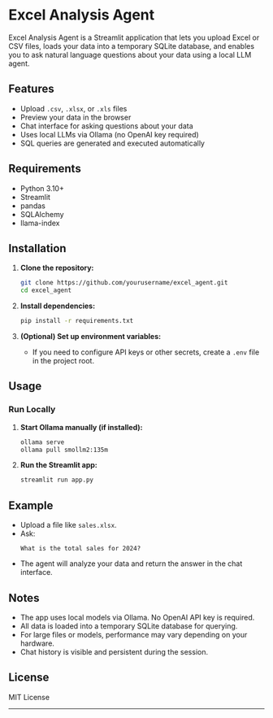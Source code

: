 # Excel Analysis Agent

Excel Analysis Agent is a Streamlit application that lets you upload Excel or CSV files, loads your data into a temporary SQLite database, and enables you to ask natural language questions about your data using a local LLM agent.

## Features

- Upload `.csv`, `.xlsx`, or `.xls` files
- Preview your data in the browser
- Chat interface for asking questions about your data
- Uses local LLMs via Ollama (no OpenAI key required)
- SQL queries are generated and executed automatically

## Requirements

- Python 3.10+
- Streamlit
- pandas
- SQLAlchemy
- llama-index

## Installation

1. **Clone the repository:**
    ```bash
    git clone https://github.com/yourusername/excel_agent.git
    cd excel_agent
    ```

2. **Install dependencies:**
    ```bash
    pip install -r requirements.txt
    ```

3. **(Optional) Set up environment variables:**
    - If you need to configure API keys or other secrets, create a `.env` file in the project root.

## Usage


### Run Locally

1. **Start Ollama manually (if installed):**
    ```bash
    ollama serve
    ollama pull smollm2:135m
    ```

2. **Run the Streamlit app:**
    ```bash
    streamlit run app.py
    ```

## Example

- Upload a file like `sales.xlsx`.
- Ask:  
  ```
  What is the total sales for 2024?
  ```
- The agent will analyze your data and return the answer in the chat interface.

## Notes

- The app uses local models via Ollama. No OpenAI API key is required.
- All data is loaded into a temporary SQLite database for querying.
- For large files or models, performance may vary depending on your hardware.
- Chat history is visible and persistent during the session.

## License

MIT License

---